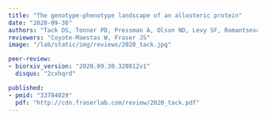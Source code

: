 ```yaml
---
title: "The genotype-phenotype landscape of an allosteric protein"
date: "2020-09-30"
authors: "Tack DS, Tonner PD, Pressman A, Olson ND, Levy SF, Romantseva EF, Alperovich N, Vasilyeva O, Ross D"
reviewers: "Coyote-Maestas W, Fraser JS"
image: "/lab/static/img/reviews/2020_tack.jpg"

peer-review:
- biorxiv_version: "2020.09.30.320812v1"
  disqus: "2cxhqrd"

published:
- pmid: "33784029"
  pdf: "http://cdn.fraserlab.com/review/2020_tack.pdf"
---
```

